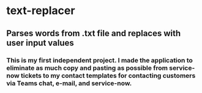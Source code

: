 # text-replacer
## Parses words from .txt file and replaces with user input values

### This is my first independent project.  I made the application to eliminate as much copy and pasting as possible from service-now tickets to my contact templates for contacting customers via Teams chat, e-mail, and service-now.  
